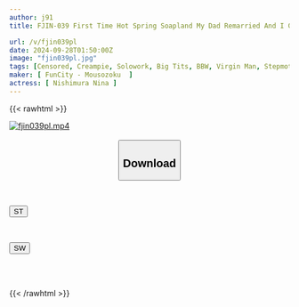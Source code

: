 ```yaml
---
author: j91
title: FJIN-039 First Time Hot Spring Soapland My Dad Remarried And I Got A New Stepmother With K-Cup Huge Tits. When My Stepmother Found Out I Was Still A Virgin On A Family Trip, She Started Targeting Me... Nishimura Nina

url: /v/fjin039pl
date: 2024-09-28T01:50:00Z
image: "fjin039pl.jpg"
tags: [Censored, Creampie, Solowork, Big Tits, BBW, Virgin Man, Stepmother, Ultra-Huge Tits, Soapland	]
maker: [ FunCity - Mousozoku  ]
actress: [ Nishimura Nina ]
---
```



{{< rawhtml >}}

<div class="video" data-videoid="LMPXAmxkDxTRmap">
    <a href="javascript:;">
        <img src="/v/fjin039pl/fjin039pl.jpg" width="WIDTH" height="HEIGHT" alt="fjin039pl.mp4" loading="lazy">
    </a>
</div>

<script type="text/javascript" src="https://j91.asia/asset/on-demand-st.js"></script>

<br>
  <link rel="stylesheet" href="https://j91.asia/asset/bs5.css">
  
  <center>
  <button class="btn btn-primary" type="button" data-bs-toggle="collapse" data-bs-target=".multi-collapse" aria-expanded="false" aria-controls="multiCollapseExample1 multiCollapseExample2"><h2>Download</h2></button></center>
</p>
<div class="row">
  <div class="col">
    <div class="collapse multi-collapse" id="multiCollapseExample1">
      <div class="card card-body">
	      	      <br>
<div class="buttons">  
<p><a href="/v/fjin039pl/st.html" target="_blank"><button class="btn-hover color-3"><i class="fa fa-download"></i> ST</button></a></p></div>
    </div>
  </div>
</div>
  <div class="col">
    <div class="collapse multi-collapse" id="multiCollapseExample2">
      <div class="card card-body">
	      <br>
<div class="buttons">
<p><a href="/v/fjin039pl/sw.html" target="_blank"><button class="btn-hover color-2"><i class="fa fa-download"></i> SW</button></a></p></div>
<br><br>
      </div>
    </div>
  </div>
</div>

{{< /rawhtml >}}